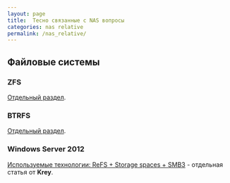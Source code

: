 ```yaml
---
layout: page
title:  Тесно связанные с NAS вопросы
categories: nas relative
permalink: /nas_relative/
---
```


## Файловые системы

### ZFS

[Отдельный раздел](/zfs/).

### BTRFS

[Отдельный раздел](/btrfs/).

### Windows Server 2012

[Используемые технологии: ReFS + Storage spaces + SMB3](/software/windows/) -
отдельная статья от **Krey**.

